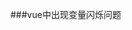 ###vue中出现变量闪烁问题
    <style type="text/css">
          [v-cloak] { display: none }
    </style>
    <div v-cloak>{{message}}</div>